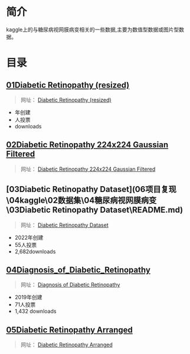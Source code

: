 # 简介
kaggle上的与糖尿病视网膜病变相关的一些数据,主要为数值型数据或图片型数据。

# 目录 

## [01Diabetic Retinopathy (resized)]()

> 网址： [Diabetic Retinopathy (resized)](https://www.kaggle.com/datasets/tanlikesmath/diabetic-retinopathy-resized)

* 年创建
* 人投票
* downloads


## [02Diabetic Retinopathy 224x224 Gaussian Filtered]()

> 网址： [Diabetic Retinopathy 224x224 Gaussian Filtered](https://www.kaggle.com/datasets/sovitrath/diabetic-retinopathy-224x224-gaussian-filtered)


## [03Diabetic Retinopathy Dataset](06项目复现\04kaggle\02数据集\04糖尿病视网膜病变\03Diabetic Retinopathy Dataset\README.md)

> 网址： [Diabetic Retinopathy Dataset](https://www.kaggle.com/datasets/sachinkumar413/diabetic-retinopathy-dataset)

* 2022年创建
* 55人投票
* 2,682downloads

## [04Diagnosis_of_Diabetic_Retinopathy](06项目复现\04kaggle\02数据集\04糖尿病视网膜病变\04Diagnosis_of_Diabetic_Retinopathy\README.md)

> 网址： [Diagnosis of Diabetic Retinopathy](https://www.kaggle.com/datasets/pkdarabi/diagnosis-of-diabetic-retinopathy)

* 2019年创建
* 71人投票
* 1,432 downloads




















## [05Diabetic Retinopathy Arranged]()

> 网址： [Diabetic Retinopathy Arranged](https://www.kaggle.com/datasets/amanneo/diabetic-retinopathy-resized-arranged)










